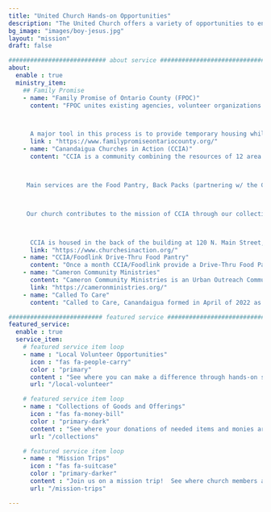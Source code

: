 ```yaml
---
title: "United Church Hands-on Opportunities"
description: "The United Church offers a variety of opportunities to engage in missions works locally and around the world"
bg_image: "images/boy-jesus.jpg"
layout: "mission"
draft: false

########################### about service #############################
about:
  enable : true
  ministry_item:
    ## Family Promise
    - name: "Family Promise of Ontario County (FPOC)"
      content: "FPOC unites existing agencies, volunteer organizations and the faith community in Ontario County to provide a pathway for homeless children and their families to secure reliable housing and self-sufficiency.  



      A major tool in this process is to provide temporary housing while families are helped to self-sufficiency.  FPOC currently has seven apartments for families and The United Church has ‘adopted’ one of the Canandaigua apartments.  This means that when a family graduates and moves out to their own apartment, our congregation cleans and resets the apartment for the next family.  This may happen 2-3 times a year.   The congregation is also made aware of individual volunteer opportunities."
      link : "https://www.familypromiseontariocounty.org/"
    - name: "Canandaigua Churches in Action (CCIA)"
      content: "CCIA is a community combining the resources of 12 area churches (ours is one!) to serve as \"the hands of Christ working together to address the unmet physical and spiritual needs of our neighbors in the greater Canandaigua community by providing direct services, advocacy and education.\"



     Main services are the Food Pantry, Back Packs (partnering w/ the Canandaigua Primary/Elementary school to provide snacks to students on school break), the Resource Room (connecting people with in-house and outside resources), Supply a Smile (free dental services for those not covered by dental insurance), and Jordan Healthcare (primary affordable healthcare).  



     Our church contributes to the mission of CCIA through our collection of non-perishables and personal items (toothpaste, shampoo, etc.) for the food pantry (look for the grocery cart in the welcome center), taking part in the Drive Thru Food Pantries when scheduled, and the Winter Wear Drive.  Volunteers are welcome to serve at the food pantry, dental service days and the resource room depending on need.  



      CCIA is housed in the back of the building at 120 N. Main Street, Canandaigua, (between the 1st United Methodist Church and Wood Library).  For more information on services or volunteering, please see the CCIA website www.churchesinaction.org or the Canandaigua Churches in Action FB page. Or ask Cathy Bush, our church CCIA representative. "
      link: "https://www.churchesinaction.org/"
    - name: "CCIA/Foodlink Drive-Thru Food Pantry"
      content: "Once a month CCIA/Foodlink provide a Drive-Thru Food Pantry at Zion Fellowship Church.  Volunteers help package and load the food to waiting cars.  United Church volunteers also pack boxes of food that are then brought to the Trolley Street Apts for residents that do not have transportation."
    - name: "Cameron Community Ministries"
      content: "Cameron Community Ministries is an Urban Outreach Community Center in the Lyell-Otis Neighborhood of Rochester, NY. The United Church has given them financial support for several years and has served Sunday meals 3-4 times a year prior to Covid. We hope to be able to resume serving meals again in the near future."
      link: "https://cameronministries.org/"
    - name: "Called To Care"
      content: "Called to Care, Canandaigua formed in April of 2022 as a group of individuals from churches and service organizations with a mission to welcome Ukrainian and other refugees to Canandaigua. Working with the NY20 Project and World Relief, volunteers will promote and facilitate the resettlement of refugees in Canandaigua by providing a support network to help them begin a new life. Volunteers will be serving as Good Neighbor Teams and on several committees overseeing housing, transportation, employment, English lessons and more. Members Ulana Fuller and Linda Werts are currently serving as co-chairs of the organization."

########################## featured service ############################
featured_service:
  enable : true
  service_item:
    # featured service item loop
    - name : "Local Volunteer Opportunities"
      icon : "fas fa-people-carry"
      color : "primary"
      content : "See where you can make a difference through hands-on service"
      url: "/local-volunteer"

    # featured service item loop
    - name : "Collections of Goods and Offerings"
      icon : "fas fa-money-bill"
      color : "primary-dark"
      content : "See where your donations of needed items and monies are used"
      url: "/collections"

    # featured service item loop
    - name : "Mission Trips"
      icon : "fas fa-suitcase"
      color : "primary-darker"
      content : "Join us on a mission trip!  See where church members are traveling this year"
      url: "/mission-trips"

---
```

